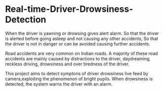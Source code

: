 # Real-time-Driver-Drowsiness-Detection
When the driver is yawning or drowsing gives alert alarm. So that the driver is alerted before going asleep and not causing any other accidents, So that the driver is not in danger or can be avoided causing further accidents.

Road accidents are very common on Indian roads. A majority of these road accidents are mainly caused by distractions to the driver, daydreaming, reckless driving, drowsiness and over tiredness of the driver. 

This project aims to detect symptons of driver drowsiness live feed by camera,exploiting the phenomenon of bright pupils. When drowsiness is detected, the system warns the driver with an alarm.
